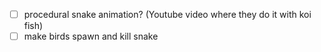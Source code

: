 - [ ] procedural snake animation? (Youtube video where they do it with koi fish)
- [ ] make birds spawn and kill snake